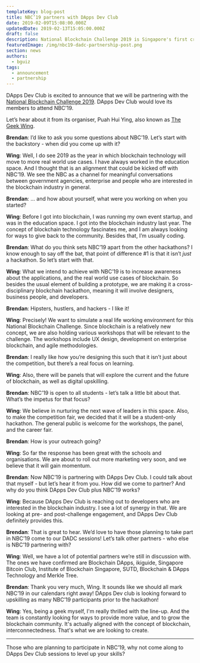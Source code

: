 ```yaml
---
templateKey: blog-post
title: NBC’19 partners with DApps Dev Club
date: 2019-02-09T15:08:00.000Z
updatedDate: 2019-02-13T15:05:00.000Z
draft: false
description: National Blockchain Challenge 2019 is Singapore's first cross-disciplinary blockchain hackathon
featuredImage: /img/nbc19-dadc-partnership-post.png
section: news
authors:
  - bguiz
tags:
  - announcement
  - partnership
---
```


DApps Dev Club is excited to announce that we will be partnering with the [National Blockchain Challenge 2019](https://www.globaltechchallenge.com/). DApps Dev Club would love its members to attend NBC’19.

Let’s hear about it from its organiser, Puah Hui Ying, also known as [The Geek Wing](https://www.thegeekwing.com/).

<!-- excerpt -->

**Brendan**: I’d like to ask you some questions about NBC’19. Let’s start with the backstory - when did you come up with it?

**Wing**: Well, I do see 2019 as the year in which blockchain technology will move to more real world use cases. I have always worked in the education space. And I thought that is an alignment that could be kicked off with NBC’19. We see the NBC as a channel for meaningful conversations between government agencies, enterprise and people who are interested in the blockchain industry in general.

**Brendan**: … and how about yourself, what were you working on when you started?

**Wing**: Before I got into blockchain, I was running my own event startup, and was in the education space. I got into the blockchain industry last year. The concept of blockchain technology fascinates me, and I am always looking for ways to give back to the community. Besides that, I’m usually coding.

**Brendan**: What do you think sets NBC’19 apart from the other hackathons? I know enough to say off the bat, that point of difference #1 is that it isn’t *just* a hackathon. So let’s start with that.

**Wing**: What we intend to achieve with NBC’19 is to increase awareness about the applications, and the real world use cases of blockchain. So besides the usual element of building a prototype, we are making it a cross-disciplinary blockchain hackathon, meaning it will involve designers, business people, and developers.

**Brendan**: Hipsters, hustlers, and hackers - I like it!

**Wing**: Precisely! We want to simulate a real life working environment for this National Blockchain Challenge. Since blockchain is a relatively new concept, we are also holding various workshops that will be relevant to the challenge. The workshops include UX design, development on enterprise blockchain, and agile methodologies.

**Brendan**: I really like how you’re designing this such that it isn’t just about the competition, but there’s a real focus on learning.

**Wing**: Also, there will be panels that will explore the current and the future of blockchain, as well as digital upskilling.

**Brendan**: NBC’19 is open to all students - let’s talk a little bit about that. What’s the impetus for that focus?

**Wing**: We believe in nurturing the next wave of leaders in this space. Also, to make the competition fair, we decided that it will be a student-only hackathon. The general public is welcome for the workshops, the panel, and the career fair.

**Brendan**: How is your outreach going?

**Wing**: So far the response has been great with the schools and organisations. We are about to roll out more marketing very soon, and we believe that it will gain momentum.

**Brendan**: Now NBC’19 is partnering with DApps Dev Club. I could talk about that myself - but let’s hear it from you. How did we come to partner? And why do you think DApps Dev Club plus NBC’19 works?

**Wing**: Because DApps Dev Club is reaching out to developers who are interested in the blockchain industry. I see a lot of synergy in that. We are looking at pre- and post-challenge engagement, and DApps Dev Club definitely provides this.

**Brendan**: That is great to hear. We’d love to have those planning to take part in NBC’19 come to our DADC sessions! Let’s talk other partners - who else is NBC’19 partnering with?

**Wing**: Well, we have a lot of potential partners we’re still in discussion with. The ones we have confirmed are Blockchain DApps, ikiguide, Singapore Bitcoin Club, Institute of Blockchain Singapore, SUTD, Blockchain & DApps Technology and Merkle Tree.

**Brendan**: Thank you very much, Wing. It sounds like we should all mark NBC’19 in our calendars right away! DApps Dev club is looking forward to upskilling as many NBC’19 participants prior to the hackathon!

**Wing**: Yes, being a geek myself, I'm really thrilled with the line-up. And the team is constantly looking for ways to provide more value, and to grow the blockchain community. It's actually aligned with the concept of blockchain, interconnectedness. That's what we are looking to create.

----

Those who are planning to participate in NBC’19, why not come along to DApps Dev Club sessions to level up your skills?

